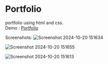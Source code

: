 # Portfolio
portfolio using html and css.<br>
Demo : <a href="https://darshan7090.github.io/Portfolio/">Portfolio</a>

Screenshots:
![Screenshot 2024-10-20 151634](https://github.com/user-attachments/assets/8528aa7c-ab07-46c5-bf54-5d4efe05c324)

![Screenshot 2024-10-20 151655](https://github.com/user-attachments/assets/dfef19cb-3f49-47be-8714-e729e9a2ef85)

![Screenshot 2024-10-20 151613](https://github.com/user-attachments/assets/c791a13e-0c9d-447d-b158-b8218159f353)
